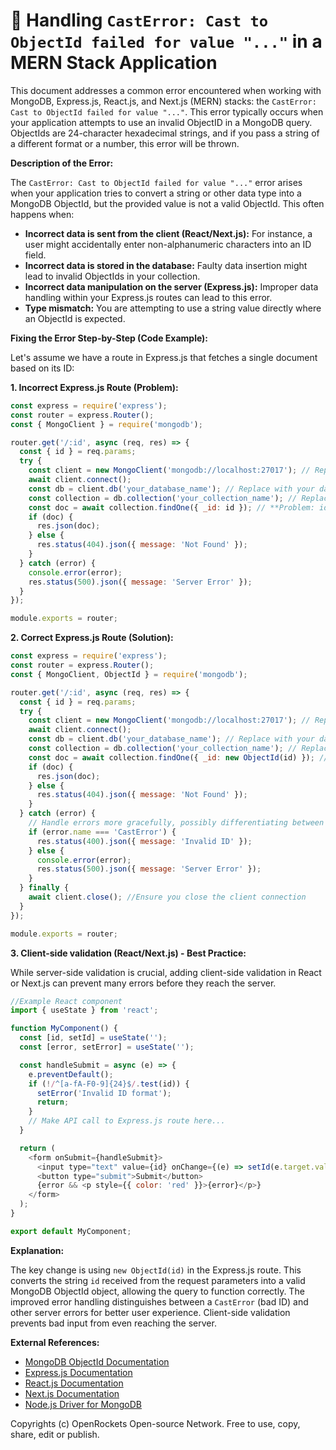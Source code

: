 # 🐞 Handling `CastError: Cast to ObjectId failed for value "..."` in a MERN Stack Application


This document addresses a common error encountered when working with MongoDB, Express.js, React.js, and Next.js (MERN) stacks: the `CastError: Cast to ObjectId failed for value "..."`. This error typically occurs when your application attempts to use an invalid ObjectID in a MongoDB query.  ObjectIds are 24-character hexadecimal strings, and if you pass a string of a different format or a number, this error will be thrown.

**Description of the Error:**

The `CastError: Cast to ObjectId failed for value "..."` error arises when your application tries to convert a string or other data type into a MongoDB ObjectId, but the provided value is not a valid ObjectId. This often happens when:

* **Incorrect data is sent from the client (React/Next.js):**  For instance, a user might accidentally enter non-alphanumeric characters into an ID field.
* **Incorrect data is stored in the database:**  Faulty data insertion might lead to invalid ObjectIds in your collection.
* **Incorrect data manipulation on the server (Express.js):**  Improper data handling within your Express.js routes can lead to this error.
* **Type mismatch:** You are attempting to use a string value directly where an ObjectId is expected.


**Fixing the Error Step-by-Step (Code Example):**

Let's assume we have a route in Express.js that fetches a single document based on its ID:

**1. Incorrect Express.js Route (Problem):**

```javascript
const express = require('express');
const router = express.Router();
const { MongoClient } = require('mongodb');

router.get('/:id', async (req, res) => {
  const { id } = req.params;
  try {
    const client = new MongoClient('mongodb://localhost:27017'); // Replace with your connection string
    await client.connect();
    const db = client.db('your_database_name'); // Replace with your database name
    const collection = db.collection('your_collection_name'); // Replace with your collection name
    const doc = await collection.findOne({ _id: id }); // **Problem: id is a string, not an ObjectId**
    if (doc) {
      res.json(doc);
    } else {
      res.status(404).json({ message: 'Not Found' });
    }
  } catch (error) {
    console.error(error);
    res.status(500).json({ message: 'Server Error' });
  }
});

module.exports = router;
```

**2. Correct Express.js Route (Solution):**

```javascript
const express = require('express');
const router = express.Router();
const { MongoClient, ObjectId } = require('mongodb');

router.get('/:id', async (req, res) => {
  const { id } = req.params;
  try {
    const client = new MongoClient('mongodb://localhost:27017'); // Replace with your connection string
    await client.connect();
    const db = client.db('your_database_name'); // Replace with your database name
    const collection = db.collection('your_collection_name'); // Replace with your collection name
    const doc = await collection.findOne({ _id: new ObjectId(id) }); // **Solution: Convert id to ObjectId**
    if (doc) {
      res.json(doc);
    } else {
      res.status(404).json({ message: 'Not Found' });
    }
  } catch (error) {
    // Handle errors more gracefully, possibly differentiating between CastError and others
    if (error.name === 'CastError') {
      res.status(400).json({ message: 'Invalid ID' });
    } else {
      console.error(error);
      res.status(500).json({ message: 'Server Error' });
    }
  } finally {
    await client.close(); //Ensure you close the client connection
  }
});

module.exports = router;
```

**3. Client-side validation (React/Next.js) - Best Practice:**

While server-side validation is crucial, adding client-side validation in React or Next.js can prevent many errors before they reach the server.

```javascript
//Example React component
import { useState } from 'react';

function MyComponent() {
  const [id, setId] = useState('');
  const [error, setError] = useState('');

  const handleSubmit = async (e) => {
    e.preventDefault();
    if (!/^[a-fA-F0-9]{24}$/.test(id)) {
      setError('Invalid ID format');
      return;
    }
    // Make API call to Express.js route here...
  }

  return (
    <form onSubmit={handleSubmit}>
      <input type="text" value={id} onChange={(e) => setId(e.target.value)} />
      <button type="submit">Submit</button>
      {error && <p style={{ color: 'red' }}>{error}</p>}
    </form>
  );
}

export default MyComponent;
```

**Explanation:**

The key change is using `new ObjectId(id)` in the Express.js route.  This converts the string `id` received from the request parameters into a valid MongoDB ObjectId object, allowing the query to function correctly.  The improved error handling distinguishes between a `CastError` (bad ID) and other server errors for better user experience.  Client-side validation prevents bad input from even reaching the server.

**External References:**

* [MongoDB ObjectId Documentation](https://www.mongodb.com/docs/manual/reference/method/ObjectId/)
* [Express.js Documentation](https://expressjs.com/)
* [React.js Documentation](https://reactjs.org/)
* [Next.js Documentation](https://nextjs.org/)
* [Node.js Driver for MongoDB](https://www.mongodb.com/docs/drivers/node/)


Copyrights (c) OpenRockets Open-source Network. Free to use, copy, share, edit or publish.

